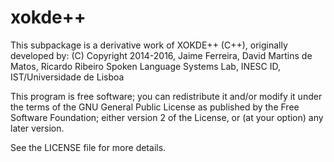 # xokde++

This subpackage is a derivative work of XOKDE++ (C++), originally developed by:
(C) Copyright 2014-2016, Jaime Ferreira, David Martins de Matos, Ricardo Ribeiro
Spoken Language Systems Lab, INESC ID, IST/Universidade de Lisboa

This program is free software; you can redistribute it and/or modify
it under the terms of the GNU General Public License as published by
the Free Software Foundation; either version 2 of the License, or
(at your option) any later version.

See the LICENSE file for more details.